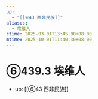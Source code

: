 ```yaml
---
up:
  - "[[⑥43 西非民族]]"
aliases:
  - 埃维人
ctime: 2025-03-01T13:45:00+08:00
mtime: 2025-10-01T11:40:30+08:00
---
```


# ⑥439.3 埃维人

- up: [[⑥43 西非民族]]
